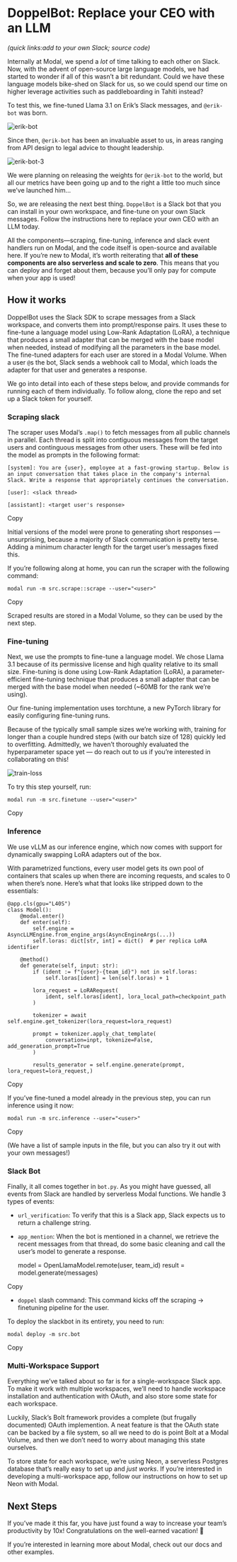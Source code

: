 # DoppelBot: Replace your CEO with an LLM

_(quick links:add to your own Slack; source code)_

Internally at Modal, we spend a _lot_ of time talking to each other on Slack.
Now, with the advent of open-source large language models, we had started to
wonder if all of this wasn’t a bit redundant. Could we have these language
models bike-shed on Slack for us, so we could spend our time on higher
leverage activities such as paddleboarding in Tahiti instead?

To test this, we fine-tuned Llama 3.1 on Erik’s Slack messages, and `@erik-
bot` was born.

![erik-bot](/_app/immutable/assets/erik-bot-1.CjDvIhCc.jpeg)

Since then, `@erik-bot` has been an invaluable asset to us, in areas ranging
from API design to legal advice to thought leadership.

![erik-bot-3](/_app/immutable/assets/erik-bot-4.CEbrQZVg.png)

We were planning on releasing the weights for `@erik-bot` to the world, but
all our metrics have been going up and to the right a little too much since
we’ve launched him…

So, we are releasing the next best thing. `DoppelBot` is a Slack bot that you
can install in your own workspace, and fine-tune on your own Slack messages.
Follow the instructions here to replace your own CEO with an LLM today.

All the components—scraping, fine-tuning, inference and slack event handlers
run on Modal, and the code itself is open-source and available here. If you’re
new to Modal, it’s worth reiterating that **all of these components are also
serverless and scale to zero**. This means that you can deploy and forget
about them, because you’ll only pay for compute when your app is used!

## How it works

DoppelBot uses the Slack SDK to scrape messages from a Slack workspace, and
converts them into prompt/response pairs. It uses these to fine-tune a
language model using Low-Rank Adaptation (LoRA), a technique that produces a
small adapter that can be merged with the base model when needed, instead of
modifying all the parameters in the base model. The fine-tuned adapters for
each user are stored in a Modal Volume. When a user `@`s the bot, Slack sends
a webhook call to Modal, which loads the adapter for that user and generates a
response.

We go into detail into each of these steps below, and provide commands for
running each of them individually. To follow along, clone the repo and set up
a Slack token for yourself.

### Scraping slack

The scraper uses Modal’s `.map()` to fetch messages from all public channels
in parallel. Each thread is split into contiguous messages from the target
users and continguous messages from other users. These will be fed into the
model as prompts in the following format:

    
    
    [system]: You are {user}, employee at a fast-growing startup. Below is an input conversation that takes place in the company's internal Slack. Write a response that appropriately continues the conversation.
    
    [user]: <slack thread>
    
    [assistant]: <target user's response>

Copy

Initial versions of the model were prone to generating short responses —
unsurprising, because a majority of Slack communication is pretty terse.
Adding a minimum character length for the target user’s messages fixed this.

If you’re following along at home, you can run the scraper with the following
command:

    
    
    modal run -m src.scrape::scrape --user="<user>"

Copy

Scraped results are stored in a Modal Volume, so they can be used by the next
step.

### Fine-tuning

Next, we use the prompts to fine-tune a language model. We chose Llama 3.1
because of its permissive license and high quality relative to its small size.
Fine-tuning is done using Low-Rank Adaptation (LoRA), a parameter-efficient
fine-tuning technique that produces a small adapter that can be merged with
the base model when needed (~60MB for the rank we’re using).

Our fine-tuning implementation uses torchtune, a new PyTorch library for
easily configuring fine-tuning runs.

Because of the typically small sample sizes we’re working with, training for
longer than a couple hundred steps (with our batch size of 128) quickly led to
overfitting. Admittedly, we haven’t thoroughly evaluated the hyperparameter
space yet — do reach out to us if you’re interested in collaborating on this!

![train-loss](/_app/immutable/assets/train-loss.DFD7oOI8.png)

To try this step yourself, run:

    
    
    modal run -m src.finetune --user="<user>"

Copy

### Inference

We use vLLM as our inference engine, which now comes with support for
dynamically swapping LoRA adapters out of the box.

With parametrized functions, every user model gets its own pool of containers
that scales up when there are incoming requests, and scales to 0 when there’s
none. Here’s what that looks like stripped down to the essentials:

    
    
    @app.cls(gpu="L40S")
    class Model():
        @modal.enter()
        def enter(self):
            self.engine = AsyncLLMEngine.from_engine_args(AsyncEngineArgs(...))
            self.loras: dict[str, int] = dict()  # per replica LoRA identifier
    
        @method()
        def generate(self, input: str):
            if (ident := f"{user}-{team_id}") not in self.loras:
                self.loras[ident] = len(self.loras) + 1
    
            lora_request = LoRARequest(
                ident, self.loras[ident], lora_local_path=checkpoint_path
            )
    
            tokenizer = await self.engine.get_tokenizer(lora_request=lora_request)
    
            prompt = tokenizer.apply_chat_template(
                conversation=inpt, tokenize=False, add_generation_prompt=True
            )
    
            results_generator = self.engine.generate(prompt, lora_request=lora_request,)

Copy

If you’ve fine-tuned a model already in the previous step, you can run
inference using it now:

    
    
    modal run -m src.inference --user="<user>"

Copy

(We have a list of sample inputs in the file, but you can also try it out with
your own messages!)

### Slack Bot

Finally, it all comes together in `bot.py`. As you might have guessed, all
events from Slack are handled by serverless Modal functions. We handle 3 types
of events:

  * `url_verification`: To verify that this is a Slack app, Slack expects us to return a challenge string.
  * `app_mention`: When the bot is mentioned in a channel, we retrieve the recent messages from that thread, do some basic cleaning and call the user’s model to generate a response.

    
    
    model = OpenLlamaModel.remote(user, team_id)
    result = model.generate(messages)

Copy

  * `doppel` slash command: This command kicks off the scraping -> finetuning pipeline for the user.

To deploy the slackbot in its entirety, you need to run:

    
    
    modal deploy -m src.bot

Copy

### Multi-Workspace Support

Everything we’ve talked about so far is for a single-workspace Slack app. To
make it work with multiple workspaces, we’ll need to handle workspace
installation and authentication with OAuth, and also store some state for each
workspace.

Luckily, Slack’s Bolt framework provides a complete (but frugally documented)
OAuth implemention. A neat feature is that the OAuth state can be backed by a
file system, so all we need to do is point Bolt at a Modal Volume, and then we
don’t need to worry about managing this state ourselves.

To store state for each workspace, we’re using Neon, a serverless Postgres
database that’s really easy to set up and _just works_. If you’re interested
in developing a multi-workspace app, follow our instructions on how to set up
Neon with Modal.

## Next Steps

If you’ve made it this far, you have just found a way to increase your team’s
productivity by 10x! Congratulations on the well-earned vacation! 🎉

If you’re interested in learning more about Modal, check out our docs and
other examples.

